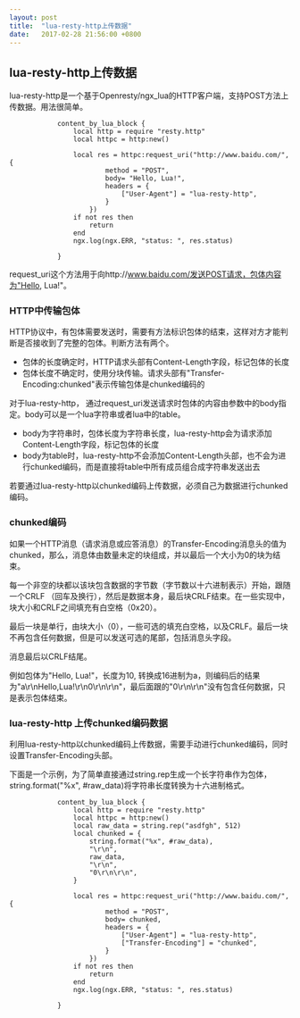 ```yaml
---
layout: post
title:  "lua-resty-http上传数据"
date:   2017-02-28 21:56:00 +0800
---
```


## lua-resty-http上传数据

lua-resty-http是一个基于Openresty/ngx_lua的HTTP客户端，支持POST方法上传数据。用法很简单。

```
            content_by_lua_block {
                local http = require "resty.http"
                local httpc = http:new()
                
                local res = httpc:request_uri("http://www.baidu.com/", {
                        method = "POST",
                        body= "Hello, Lua!",
                        headers = {
                            ["User-Agent"] = "lua-resty-http",
                        }
                    })
                if not res then
                    return
                end
                ngx.log(ngx.ERR, "status: ", res.status)
                
            }
```

request_uri这个方法用于向http://www.baidu.com/发送POST请求，包体内容为"Hello, Lua!"。

### HTTP中传输包体

HTTP协议中，有包体需要发送时，需要有方法标识包体的结束，这样对方才能判断是否接收到了完整的包体。判断方法有两个。

* 包体的长度确定时，HTTP请求头部有Content-Length字段，标记包体的长度
* 包体长度不确定时，使用分块传输。请求头部有"Transfer-Encoding:chunked"表示传输包体是chunked编码的

对于lua-resty-http， 通过request_uri发送请求时包体的内容由参数中的body指定。body可以是一个lua字符串或者lua中的table。

* body为字符串时，包体长度为字符串长度，lua-resty-http会为请求添加Content-Length字段，标记包体的长度
* body为table时，lua-resty-http不会添加Content-Length头部，也不会为进行chunked编码，而是直接将table中所有成员组合成字符串发送出去

若要通过lua-resty-http以chunked编码上传数据，必须自己为数据进行chunked编码。

### chunked编码

如果一个HTTP消息（请求消息或应答消息）的Transfer-Encoding消息头的值为chunked，那么，消息体由数量未定的块组成，并以最后一个大小为0的块为结束。

每一个非空的块都以该块包含数据的字节数（字节数以十六进制表示）开始，跟随一个CRLF （回车及换行），然后是数据本身，最后块CRLF结束。在一些实现中，块大小和CRLF之间填充有白空格（0x20）。

最后一块是单行，由块大小（0），一些可选的填充白空格，以及CRLF。最后一块不再包含任何数据，但是可以发送可选的尾部，包括消息头字段。

消息最后以CRLF结尾。

例如包体为"Hello, Lua!"，长度为10, 转换成16进制为a，则编码后的结果为"a\r\nHello,Lua!\r\n0\r\n\r\n"，最后面跟的"0\r\n\r\n"没有包含任何数据，只是表示包体结束。

### lua-resty-http 上传chunked编码数据

利用lua-resty-http以chunked编码上传数据，需要手动进行chunked编码，同时设置Transfer-Encoding头部。

下面是一个示例，为了简单直接通过string.rep生成一个长字符串作为包体，string.format("%x", #raw_data)将字符串长度转换为十六进制格式。

```
            content_by_lua_block {
                local http = require "resty.http"
                local httpc = http:new()
                local raw_data = string.rep("asdfgh", 512)
                local chunked = {
                    string.format("%x", #raw_data),
                    "\r\n",
                    raw_data,
                    "\r\n",
                    "0\r\n\r\n",
                }
                
                local res = httpc:request_uri("http://www.baidu.com/", {
                        method = "POST",
                        body= chunked,
                        headers = {
                            ["User-Agent"] = "lua-resty-http",
                            ["Transfer-Encoding"] = "chunked",
                        }
                    })
                if not res then
                    return
                end
                ngx.log(ngx.ERR, "status: ", res.status)
                
            }
```
